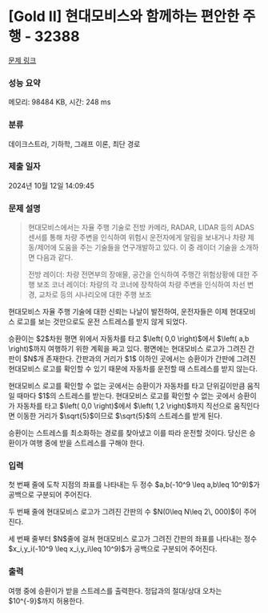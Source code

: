 # [Gold II] 현대모비스와 함께하는 편안한 주행 - 32388 

[문제 링크](https://www.acmicpc.net/problem/32388) 

### 성능 요약

메모리: 98484 KB, 시간: 248 ms

### 분류

데이크스트라, 기하학, 그래프 이론, 최단 경로

### 제출 일자

2024년 10월 12일 14:09:45

### 문제 설명

<blockquote>
<p>현대모비스에서는 자율 주행 기술로 전방 카메라, RADAR, LIDAR 등의 ADAS 센서를 통해 차량 주변을 인식하여 위험시 운전자에게 알림을 보내거나 차량 제동/제어에 도움을 주는 기술들을 연구개발하고 있다. 이 중 레이더 기술을 소개하면 다음과 같다.</p>

<p>전방 레이더: 차량 전면부의 장애물, 공간을 인식하여 주행간 위험상황에 대한 주행 보조 코너 레이더: 차량의 각 코너에 장착하여 차량 주변을 인식하여 차선 변경, 교차로 등의 시나리오에 대한 주행 보조</p>
</blockquote>

<p>현대모비스 자율 주행 기술에 대한 신뢰는 나날이 발전하여, 운전자들은 이제 현대모비스 로고를 보는 것만으로도 운전 스트레스를 받지 않게 되었다.</p>

<p>승환이는 $2$차원 평면 위에서 자동차를 타고 $\left( 0,0 \right)$에서 $\left( a,b \right)$까지 여행하기 위한 계획을 짜고 있다. 평면에는 현대모비스 로고가 그려진 간판이 $N$개 존재한다. 간판과의 거리가 $1$ 이하인 곳에서는 승환이가 간판에 그려진 현대모비스 로고를 확인할 수 있기 때문에 자동차를 운전할 때 스트레스를 받지 않는다.</p>

<p>현대모비스 로고를 확인할 수 없는 곳에서는 승환이가 자동차를 타고 단위길이만큼 움직일 때마다 $1$의 스트레스를 받는다. 현대모비스 로고를 확인할 수 없는 곳에서 승환이가 자동차를 타고 $\left( 0,0 \right)$에서 $\left( 1,2 \right)$까지 직선으로 움직인다면 이동한 거리가 $\sqrt{5}$이므로 $\sqrt{5}$의 스트레스를 받게 된다.</p>

<p>승환이는 스트레스를 최소화하는 경로를 찾아냈고 이를 따라 운전할 것이다. 당신은 승환이가 여행 중에 받을 스트레스를 구해야 한다.</p>

### 입력 

 <p>첫 번째 줄에 도착 지점의 좌표를 나타내는 두 정수 $a,b(-10^9 \leq a,b\leq 10^9)$가 공백으로 구분되어 주어진다.</p>

<p>두 번째 줄에 현대모비스 로고가 그려진 간판의 수 $N(0\leq N\leq 2\, 000)$이 주어진다.</p>

<p>세 번째 줄부터 $N$줄에 걸쳐 현대모비스 로고가 그려진 간판의 좌표를 나타내는 정수 $x_i,y_i(-10^9 \leq x_i,y_i\leq 10^9)$가 공백으로 구분되어 주어진다.</p>

### 출력 

 <p>여행 중에 승환이가 받을 스트레스를 출력한다. 정답과의 절대/상대 오차는 $10^{-9}$까지 허용한다.</p>

